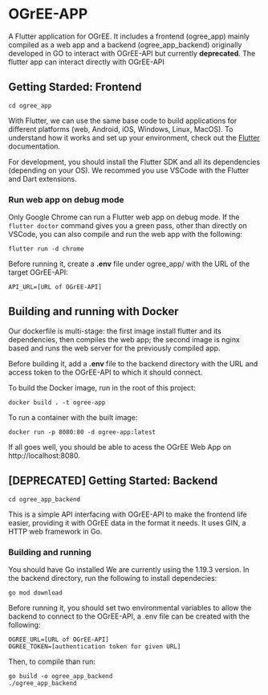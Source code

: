 # OGrEE-APP
A Flutter application for OGrEE. It includes a frontend (ogree_app) mainly compiled as a web app and a backend (ogree_app_backend) originally developed in GO to interact with OGrEE-API but currently **deprecated**. The flutter app can interact directly with OGrEE-API

## Getting Starded: Frontend
```console
cd ogree_app
```
With Flutter, we can use the same base code to build applications for different platforms (web, Android, iOS, Windows, Linux, MacOS). To understand how it works and set up your environment, check out the [Flutter](https://docs.flutter.dev/get-started/install) documentation. 

For development, you should install the Flutter SDK and all its dependencies (depending on your OS). We recommed you use VSCode with the Flutter and Dart extensions.  

### Run web app on debug mode
Only Google Chrome can run a Flutter web app on debug mode. If the `flutter doctor` command gives you a green pass, other than directly on VSCode, you can also compile and run the web app with the following:
```console
flutter run -d chrome
```

Before running it, create a **.env** file under ogree_app/ with the URL of the target OGrEE-API:
```console
API_URL=[URL of OGrEE-API]
```

## Building and running with Docker
Our dockerfile is multi-stage: the first image install flutter and its dependencies, then compiles the web app; the second image is nginx based and runs the web server for the previously compiled app.


Before building it, add a **.env** file to the backend directory with the URL and access token to the OGrEE-API to which it should connect.

To build the Docker image, run in the root of this project:
```console
docker build . -t ogree-app
```

To run a container with the built image:
```console
docker run -p 8080:80 -d ogree-app:latest
```

If all goes well, you should be able to acess the OGrEE Web App on http://localhost:8080.

## [DEPRECATED] Getting Started: Backend
```console
cd ogree_app_backend
```
This is a simple API interfacing with OGrEE-API to make the frontend life easier, providing it with OGrEE data in the format it needs. It uses GIN, a HTTP web framework in Go. 

### Building and running
You should have Go installed We are currently using the 1.19.3 version. In the backend directory, run the following to install dependecies:
```console
go mod download
```

Before running it, you should set two environmental variables to allow the backend to connect to the OGrEE-API, a .env file can be created with the following:
```console
OGREE_URL=[URL of OGrEE-API]
OGREE_TOKEN=[authentication token for given URL]
```

Then, to compile than run:
```console
go build -o ogree_app_backend
./ogree_app_backend
```